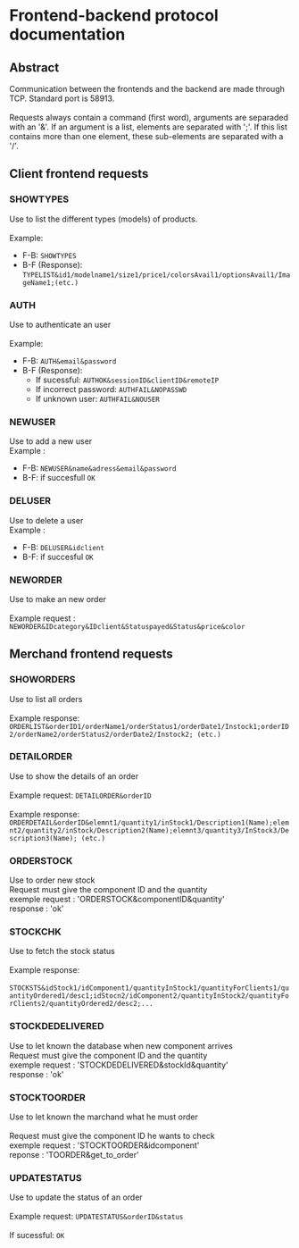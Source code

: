 # Frontend-backend protocol documentation
## Abstract
Communication between the frontends and the backend are made through TCP. Standard port is 58913.<br>  
Requests always contain a command (first word), arguments are separaded with an '&'.
If an argument is a list, elements are separated with ';'. If this list contains more than one element, these sub-elements are separated with a '/'.<br>  
## Client frontend requests
### SHOWTYPES
Use to list the different types (models) of products.<br>  
Example:<br>  
- F-B: `SHOWTYPES`<br>  
- B-F (Response): `TYPELIST&id1/modelname1/size1/price1/colorsAvail1/optionsAvail1/ImageName1;(etc.)` <br>  
### AUTH
Use to authenticate an user<br>  
Example:<br>
- F-B: `AUTH&email&password`
- B-F (Response):  
  - If sucessful: `AUTHOK&sessionID&clientID&remoteIP` 
  - If incorrect password: `AUTHFAIL&NOPASSWD` 
  - If unknown user: `AUTHFAIL&NOUSER` 
### NEWUSER 
Use to add a new user<br>
Example : <br>
- F-B: `NEWUSER&name&adress&email&password`
- B-F: if succesfull `OK`
### DELUSER 
Use to delete a user<br>
Example : <br>
- F-B: `DELUSER&idclient`
- B-F: if succesful `OK`
### NEWORDER
Use to make an new order <br>  
Example request : `NEWORDER&IDcategory&IDclient&Statuspayed&Status&price&color`<br>  
## Merchand frontend requests<br>  
### SHOWORDERS
Use to list all orders<br>  
Example response: `ORDERLIST&orderID1/orderName1/orderStatus1/orderDate1/Instock1;orderID2/orderName2/orderStatus2/orderDate2/Instock2; (etc.)`<br>  
### DETAILORDER
Use to show the details of an order<br>  
Example request: `DETAILORDER&orderID`<br>  
Example response: `ORDERDETAIL&orderID&elemnt1/quantity1/inStock1/Description1(Name);elemnt2/quantity2/inStock/Description2(Name);elemnt3/quantity3/InStock3/Description3(Name); (etc.)`<br>  
### ORDERSTOCK
Use to order new stock<br>
Request must give the component ID and the quantity <br>
exemple request : 'ORDERSTOCK&componentID&quantity'<br>
response : 'ok'<br>
### STOCKCHK
Use to fetch the stock status<br>  
Example response:<br>  
`STOCKSTS&idStock1/idComponent1/quantityInStock1/quantityForClients1/quantityOrdered1/desc1;idStocn2/idComponent2/quantityInStock2/quantityForClients2/quantityOrdered2/desc2;...`
### STOCKDEDELIVERED
Use to let known the database when new component arrives<br>
Request must give the component ID and the quantity<br> 
exemple request : 'STOCKDEDELIVERED&stockId&quantity'<br>
response : 'ok'<br>
### STOCKTOORDER
Use to let known the marchand what he must order<br>  
Request must give the component ID he wants to check<br> 
exemple request : 'STOCKTOORDER&idcomponent'<br>
reponse : 'TOORDER&get_to_order'
### UPDATESTATUS
Use to update the status of an order<br>  
Example request: `UPDATESTATUS&orderID&status`<br>  
If sucessful: `OK`<br>  
